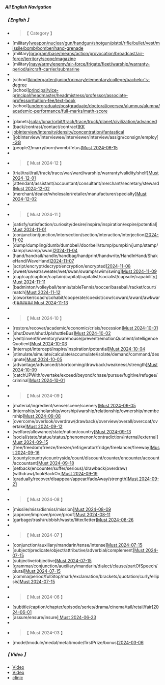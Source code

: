 ##### All English Navigation

##### **【 English 】**

- > 【 Category 】
- [military][weapon/nuclear/gun/handgun/shotgun/pistol/rifle/bullet/vest/missile/bomb/bomber/hand-grenade](4-ENGLISH/0-0-CLASSIFICATION/AA-0-Military.md)
- [military][program/base/means/action/provocation/broadcast/air-force/territory/scope/magazine](4-ENGLISH/0-0-CLASSIFICATION/AA-0-Military.md)
- [military][navy/army/enemy/air-force/frigate/fleet/warship/warranty-period/aircraft-carrier/submarine](4-ENGLISH/0-0-CLASSIFICATION/AA-0-Military.md)
-
- [school][kindergarten/junior/primary/elementary/college/bachelor's-degree](4-ENGLISH/0-0-CLASSIFICATION/B-1-School.md)
- [school][principal/vice-principal/headmaster/headmistress/professor/associate-professor/tuition-fee/text-book](4-ENGLISH/0-0-CLASSIFICATION/B-1-School)
- [school][undergraduate/postgraduate/doctoral/oversea/alumnus/alumna/academic-performance/full-marks/math-score](4-ENGLISH/0-0-CLASSIFICATION/B-1-School)
-
- [planets][solar/lunar/orbit/track/trace/truck/planet/civilization/advanced](4-ENGLISH/0-0-CLASSIFICATION/04-Classification/3-Planet.md)
- [back/contrast/contact/contract][KK](4-ENGLISH/0-0-CLASSIFICATION/AA-1-Bank.md)
- [jobInterview/intensity/density/concentration/fantastical](4-ENGLISH/0-0-CLASSIFICATION/AA-2-JobInterview.md)
- [jobInterview/interviewee/interviewer/interview/assign/consign/employ][-GG](4-ENGLISH/0-0-CLASSIFICATION/AA-2-JobInterview.md)
- [people2/marry/born/womb/fetus][Must 2024-06-15](4-ENGLISH/0-0-CLASSIFICATION/00-IELTS/IELTS-Must-20240601.md)
-
- > 【 Must 2024-12 】
- [trial/trail/rail/track/trace/war/ward/warship/warranty/validity/shelf][Must 2024-12-01](4-ENGLISH/0-0-CLASSIFICATION/00-IELTS/IELTS-Must-20241201.md)
- [attendant/assistant/accountant/consultant/merchant/secretary/steward][Must 2024-12-02](4-ENGLISH/0-0-CLASSIFICATION/00-IELTS/IELTS-Must-20241201.md)
- [merchant/dealer/wholesaler/retailer/manufacturer/specialty][Must 2024-12-02](4-ENGLISH/0-0-CLASSIFICATION/00-IELTS/IELTS-Must-20241201.md)
-
- > 【 Must 2024-11 】
- [satisfy/satisfaction/curiosity/desire/inspire/inspiration/expire/potential][Must 2024-11-01](4-ENGLISH/0-0-CLASSIFICATION/00-IELTS/IELTS-Must-20241101.md)
- [conjunction/junction/intersection/section/interaction/interjection][2024-11-02](4-ENGLISH/0-0-CLASSIFICATION/00-IELTS/IELTS-Must-20241101.md)
- [dump/dumpling/dumb/dumbbell/doorbell/stump/pumpkin/jump/stamp/damp/swamp/swan][2024-11-04](4-ENGLISH/0-0-CLASSIFICATION/00-IELTS/IELTS-Must-20241101.md)
- [hand/handrail/handle/handbag/handprint/handwrite/HandInHand/ShakeHand/WaveHand][2024-11-07](4-ENGLISH/0-0-CLASSIFICATION/00-IELTS/IELTS-Must-20241101.md)
- [script/encrypt/decrypt/encryption/encrypted][2024-11-08](4-ENGLISH/0-0-CLASSIFICATION/00-IELTS/IELTS-Must-20241101.md)
- [sweet/sweat/sweater/wet/swan/swamp/swim/swing][Must 2024-11-09](4-ENGLISH/0-0-CLASSIFICATION/00-IELTS/IELTS-Must-20241101.md)
- [cup/cap/caption/captain/capital/capitalist/socialist/capsule/capability][Must 2024-11-11](4-ENGLISH/0-0-CLASSIFICATION/00-IELTS/IELTS-Must-20241101.md)
- [badminton/volleyball/tennis/tableTennis/soccer/baseball/racket/court/match][Must 2024-11-12](4-ENGLISH/0-0-CLASSIFICATION/00-IELTS/IELTS-Must-20241101.md)
- [coworker/coach/cohabit/cooperate/coexist/cow/coward/award/awkward][###### Must 2024-11-13](4-ENGLISH/0-0-CLASSIFICATION/00-IELTS/IELTS-Must-20241101.md)
-
- > 【 Must 2024-10 】
- [restore/recover/academic/economic/crisis/recession][Must 2024-10-01](4-ENGLISH/0-0-CLASSIFICATION/00-IELTS/IELTS-Must-20241001.md)
- [shutDown/shutUp/shuttleBus][Must 2024-10-02](4-ENGLISH/0-0-CLASSIFICATION/00-IELTS/IELTS-Must-20241001.md)
- [vent/invent/inventory/warehouse/prevent/emotionQuotient/intelligenceQuotient][Must 2024-10-03](4-ENGLISH/0-0-CLASSIFICATION/00-IELTS/IELTS-Must-20241001.md)
- [interrupt/intercept/inspire/inspiration/potential][Must 2024-10-04](4-ENGLISH/0-0-CLASSIFICATION/00-IELTS/IELTS-Must-20241001.md)
- [stimulate/simulate/calculate/accumulate/isolate/demand/command/designate][Must 2024-10-05](4-ENGLISH/0-0-CLASSIFICATION/00-IELTS/IELTS-Must-20241001.md)
- [advantage/advanced/shortcoming/drawback/weakness/strength][Must 2024-10-09](4-ENGLISH/0-0-CLASSIFICATION/00-IELTS/IELTS-Must-20241001.md)
- [catchUPWith/overtake/exceed/beyond/chase/pursue/fugitive/refugee/criminal][Must 2024-10-01](4-ENGLISH/0-0-CLASSIFICATION/00-IELTS/IELTS-Must-20241001.md)
-
- > 【 Must 2024-09 】
- [material/ingredient/sense/scene/scenery][Must 2024-09-05](4-ENGLISH/0-0-CLASSIFICATION/00-IELTS/IELTS-Must-20240901.md)
- [internship/scholarship/worship/warship/relationship/ownership/membership][Must 2024-09-08](4-ENGLISH/0-0-CLASSIFICATION/00-IELTS/IELTS-Must-20240901.md)
- [overcome/overlook/overdraw(drawback)/overview/overall/overcoat/overtake][Must 2024-09-12](4-ENGLISH/0-0-CLASSIFICATION/00-IELTS/IELTS-Must-20240901.md)
- [welfare/allowance/state/nation/country][Must 2024-09-13](4-ENGLISH/0-0-CLASSIFICATION/00-IELTS/IELTS-Must-20240901.md)
- [social/state/statue/status/phenomenon/contradiction/internal/external][Must 2024-09-15](4-ENGLISH/0-0-CLASSIFICATION/00-IELTS/IELTS-Must-20240901.md)
- [free/freedom/freeze/freezer/refrigerator/fridge/freelancer/freeway][Must 2024-09-16](4-ENGLISH/0-0-CLASSIFICATION/00-IELTS/IELTS-Must-20240901.md)
- [county/country/countryside/count/discount/counter/encounter/account/accountant][Must 2024-09-18](4-ENGLISH/0-0-CLASSIFICATION/00-IELTS/IELTS-Must-20240901.md)
- [setback(encounter/suffer/serious)/drawback(overdraw)(withdraw)/lookBackOn][Must 2024-09-19](4-ENGLISH/0-0-CLASSIFICATION/00-IELTS/IELTS-Must-20240901.md)
- [gradually/recover/disappear/appear/fadeAway/strength][Must 2024-09-21](4-ENGLISH/0-0-CLASSIFICATION/00-IELTS/IELTS-Must-20240901.md)
-
- > 【 Must 2024-08 】
- [missile/miss/dismiss/mission][Must 2024-08-09](4-ENGLISH/0-0-CLASSIFICATION/00-IELTS/IELTS-Must-20240801.md)
- [approve/improve/prove/proof][Must 2024-08-11](4-ENGLISH/0-0-CLASSIFICATION/00-IELTS/IELTS-Must-20240801.md)
- [garbage/trash/rubbish/waste/litter/letter][Must 2024-08-26](4-ENGLISH/0-0-CLASSIFICATION/00-IELTS/IELTS-Must-20240801.md)
-
- > 【 Must 2024-07 】
- [conjunction/auxiliary/mandarin/tense/intense][Must 2024-07-15](4-ENGLISH/0-0-CLASSIFICATION/00-IELTS/IELTS-Must-20240701.md)
- [subject/predicate/object/attributive/adverbial/complement][Must 2024-07-15](4-ENGLISH/0-0-CLASSIFICATION/00-IELTS/IELTS-Must-20240701.md)
- [subjective/objective][Must 2024-07-15](4-ENGLISH/0-0-CLASSIFICATION/00-IELTS/IELTS-Must-20240701.md)
- [grammar/conjunction/auxiliary/mandarin/dialect/clause/partOfSpeech/plural][Must 2024-07-15](4-ENGLISH/0-0-CLASSIFICATION/00-IELTS/IELTS-Must-20240701.md)
- [comma/period/fullStop/mark/exclamation/brackets/quotation/curly/ellipsis][Must 2024-07-15](4-ENGLISH/0-0-CLASSIFICATION/00-IELTS/IELTS-Must-20240701.md)
-
- > 【 Must 2024-06 】
- [subtitle/caption/chapter/episode/series/drama/cinema/tail/retail/fair][2024-06-01](4-ENGLISH/0-0-CLASSIFICATION/00-IELTS/IELTS-Must-20240601.md)
- [assure/ensure/insure][ Must 2024-06-23](4-ENGLISH/0-0-CLASSIFICATION/00-IELTS/IELTS-Must-20240601.md)
-
- > 【 Must 2024-03 】
- [model/module/medal/metal/mode/firstPrize/bonus][2024-03-06](4-ENGLISH/0-0-CLASSIFICATION/00-IELTS/IELTS-Must-20240301.md)

##### **【 Video 】**

- [Video](https://youglish.com/getbyid/19638896/often/english)
- [Video](https://youglish.com/getbyid/15895327/autonomous/english)
- [clinic](https://youglish.com/pronounce/clinic/english)
